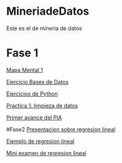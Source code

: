 # MineriadeDatos
Este es el de mineria de datos
# Fase 1
[Mapa Mental 1](https://github.com/GallegosLuna/MineriadeDatos/blob/main/MapaMental_1_1858788.pdf)

[Ejercicio Bases de Datos](https://github.com/marioalb127/MinDat2021/blob/main/Ej1_BasesDatos_Equipo_3.pdf)

[Ejercicios de Python](https://github.com/GallegosLuna/MineriadeDatos/blob/main/Ej_Python_1858788.ipynb)

[Practica 1: limpieza de datos](https://github.com/marioalb127/MinDat2021/blob/main/Ej_Limpieza_Equipo3.ipynb?fbclid=IwAR3yvL4ZtdUTJlpOsXQBOi2W61aLuDoLfl-KrdT0i7Zc7mYqGaOa433B3OA)

[Primer avance del PIA](https://github.com/marioalb127/MinDat2021/blob/main/Avance1_PIA_Equipo3.ipynb)

#Fase2
[Presentacion sobre regresion lineal](https://github.com/marioalb127/MinDat2021/blob/main/Presentación_Regresión-Lineal_Equipo-3.pdf)

[Ejemplo de regresion lineal](https://github.com/marioalb127/MinDat2021/blob/main/Ejemplo_Regresión-Lineal_Equipo-3.ipynb)

[Mini examen de regresion lineal](https://github.com/marioalb127/MinDat2021/blob/main/Calificaciones_Regresión-Lineal_Equipo-3.pdf)


